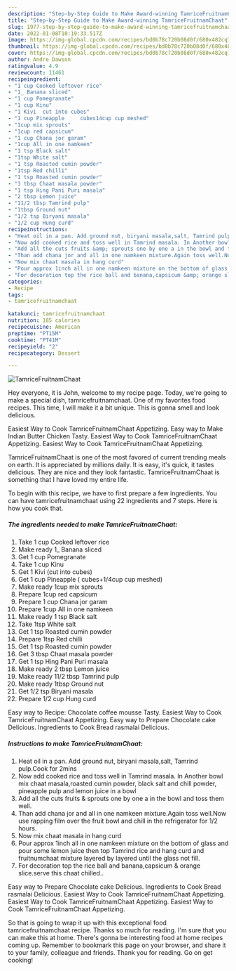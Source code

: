 ```yaml
---
description: "Step-by-Step Guide to Make Award-winning TamriceFruitnamChaat"
title: "Step-by-Step Guide to Make Award-winning TamriceFruitnamChaat"
slug: 1977-step-by-step-guide-to-make-award-winning-tamricefruitnamchaat
date: 2022-01-08T10:19:33.517Z
image: https://img-global.cpcdn.com/recipes/bd0b78c720b08d0f/680x482cq70/tamricefruitnamchaat-recipe-main-photo.jpg
thumbnail: https://img-global.cpcdn.com/recipes/bd0b78c720b08d0f/680x482cq70/tamricefruitnamchaat-recipe-main-photo.jpg
cover: https://img-global.cpcdn.com/recipes/bd0b78c720b08d0f/680x482cq70/tamricefruitnamchaat-recipe-main-photo.jpg
author: Andre Dawson
ratingvalue: 4.9
reviewcount: 11461
recipeingredient:
- "1 cup Cooked leftover rice"
- "1_ Banana sliced"
- "1 cup Pomegranate"
- "1 cup Kinu"
- "1 Kivi  cut into cubes"
- "1 cup Pineapple     cubes14cup cup meshed"
- "1cup mix sprouts"
- "1cup red capsicum"
- "1 cup Chana jor garam"
- "1cup All in one namkeen"
- "1 tsp Black salt"
- "1tsp White salt"
- "1 tsp Roasted cumin powder"
- "1tsp Red chilli"
- "1 tsp Roasted cumin powder"
- "3 tbsp Chaat masala powder"
- "1 tsp Hing Pani Puri masala"
- "2 tbsp Lemon juice"
- "11/2 tbsp Tamrind pulp"
- "1tbsp Ground nut"
- "1/2 tsp Biryani masala"
- "1/2 cup Hung curd"
recipeinstructions:
- "Heat oil in a pan. Add ground nut, biryani masala,salt, Tamrind pulp.Cook for 2mins"
- "Now add cooked rice and toss well in Tamrind masala. In Another bowl mix chaat masala,roasted cumin powder, black salt and chill powder, pineapple pulp and lemon juice in a bowl"
- "Add all the cuts fruits &amp; sprouts one by one a in the bowl and toss them well."
- "Than add chana jor and all in one namkeen mixture.Again toss well.Now use rapping film over the fruit bowl and chill in the refrigerator for 1/2 hours."
- "Now mix chaat masala in hang curd"
- "Pour approx 1inch all in one namkeen mixture on the bottom of glass and pour some lemon juice then top Tamrind rice and hang curd and fruitnumchaat mixture layered by layered until the glass not fill."
- "For decoration top the rice ball and banana,capsicum &amp; orange slice.serve this chaat chilled.."
categories:
- Recipe
tags:
- tamricefruitnamchaat

katakunci: tamricefruitnamchaat 
nutrition: 185 calories
recipecuisine: American
preptime: "PT15M"
cooktime: "PT41M"
recipeyield: "2"
recipecategory: Dessert

---
```



![TamriceFruitnamChaat](https://img-global.cpcdn.com/recipes/bd0b78c720b08d0f/680x482cq70/tamricefruitnamchaat-recipe-main-photo.jpg)

Hey everyone, it is John, welcome to my recipe page. Today, we're going to make a special dish, tamricefruitnamchaat. One of my favorites food recipes. This time, I will make it a bit unique. This is gonna smell and look delicious.

Easiest Way to Cook TamriceFruitnamChaat Appetizing. Easy way to Make Indian Butter Chicken Tasty. Easiest Way to Cook TamriceFruitnamChaat Appetizing. Easiest Way to Cook TamriceFruitnamChaat Appetizing.

TamriceFruitnamChaat is one of the most favored of current trending meals on earth. It is appreciated by millions daily. It is easy, it's quick, it tastes delicious. They are nice and they look fantastic. TamriceFruitnamChaat is something that I have loved my entire life.


To begin with this recipe, we have to first prepare a few ingredients. You can have tamricefruitnamchaat using 22 ingredients and 7 steps. Here is how you cook that.

<!--inarticleads1-->

##### The ingredients needed to make TamriceFruitnamChaat:

1. Take 1 cup Cooked leftover rice
1. Make ready 1_ Banana sliced
1. Get 1 cup Pomegranate
1. Take 1 cup Kinu
1. Get 1 Kivi  (cut into cubes)
1. Get 1 cup Pineapple   (  cubes+1/4cup cup meshed)
1. Make ready 1cup mix sprouts
1. Prepare 1cup red capsicum
1. Prepare 1 cup Chana jor garam
1. Prepare 1cup All in one namkeen
1. Make ready 1 tsp Black salt
1. Take 1tsp White salt
1. Get 1 tsp Roasted cumin powder
1. Prepare 1tsp Red chilli
1. Get 1 tsp Roasted cumin powder
1. Get 3 tbsp Chaat masala powder
1. Get 1 tsp Hing Pani Puri masala
1. Make ready 2 tbsp Lemon juice
1. Make ready 11/2 tbsp Tamrind pulp
1. Make ready 1tbsp Ground nut
1. Get 1/2 tsp Biryani masala
1. Prepare 1/2 cup Hung curd


Easy way to Recipe: Chocolate coffee mousse Tasty. Easiest Way to Cook TamriceFruitnamChaat Appetizing. Easy way to Prepare Chocolate cake Delicious. Ingredients to Cook Bread rasmalai Delicious. 

<!--inarticleads2-->

##### Instructions to make TamriceFruitnamChaat:

1. Heat oil in a pan. Add ground nut, biryani masala,salt, Tamrind pulp.Cook for 2mins
1. Now add cooked rice and toss well in Tamrind masala. In Another bowl mix chaat masala,roasted cumin powder, black salt and chill powder, pineapple pulp and lemon juice in a bowl
1. Add all the cuts fruits &amp; sprouts one by one a in the bowl and toss them well.
1. Than add chana jor and all in one namkeen mixture.Again toss well.Now use rapping film over the fruit bowl and chill in the refrigerator for 1/2 hours.
1. Now mix chaat masala in hang curd
1. Pour approx 1inch all in one namkeen mixture on the bottom of glass and pour some lemon juice then top Tamrind rice and hang curd and fruitnumchaat mixture layered by layered until the glass not fill.
1. For decoration top the rice ball and banana,capsicum &amp; orange slice.serve this chaat chilled..


Easy way to Prepare Chocolate cake Delicious. Ingredients to Cook Bread rasmalai Delicious. Easiest Way to Cook TamriceFruitnamChaat Appetizing. Easiest Way to Cook TamriceFruitnamChaat Appetizing. Easiest Way to Cook TamriceFruitnamChaat Appetizing. 

So that is going to wrap it up with this exceptional food tamricefruitnamchaat recipe. Thanks so much for reading. I'm sure that you can make this at home. There's gonna be interesting food at home recipes coming up. Remember to bookmark this page on your browser, and share it to your family, colleague and friends. Thank you for reading. Go on get cooking!
